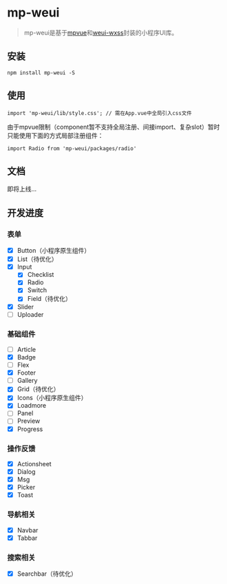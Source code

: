  # mp-weui

> mp-weui是基于[mpvue](https://github.com/Meituan-Dianping/mpvue)和[weui-wxss](https://github.com/Tencent/weui-wxss)封装的小程序UI库。

## 安装

    npm install mp-weui -S

## 使用

    import 'mp-weui/lib/style.css'; // 需在App.vue中全局引入css文件

由于mpvue限制（component暂不支持全局注册、间接import、复杂slot）暂时只能使用下面的方式局部注册组件：

    import Radio from 'mp-weui/packages/radio'

## 文档

即将上线...

## 开发进度

### 表单
- [x] Button（小程序原生组件）
- [x] List（待优化）
- [x] Input
  - [x] Checklist
  - [x] Radio
  - [x] Switch
  - [x] Field（待优化）
- [x] Slider
- [ ] Uploader

### 基础组件
- [ ] Article
- [x] Badge
- [ ] Flex
- [x] Footer
- [ ] Gallery
- [x] Grid（待优化）
- [x] Icons（小程序原生组件）
- [x] Loadmore
- [ ] Panel
- [ ] Preview
- [x] Progress

### 操作反馈
- [x] Actionsheet
- [x] Dialog
- [x] Msg
- [x] Picker
- [x] Toast

### 导航相关
- [x] Navbar
- [x] Tabbar

### 搜索相关
- [x] Searchbar（待优化）
